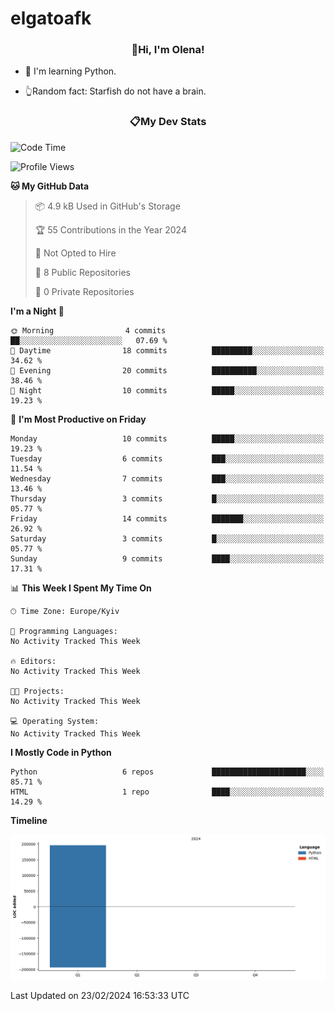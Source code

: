 # elgatoafk

### <div align="center">👋Hi, I'm Olena!</div>

- 🤖 I'm learning Python.

- 👆Random fact: Starfish do not have a brain.

### <div align="center">📋My Dev Stats</div>
<!--START_SECTION:waka-->
![Code Time](http://img.shields.io/badge/Code%20Time-0%20secs-blue)

![Profile Views](http://img.shields.io/badge/Profile%20Views-0-blue)

**🐱 My GitHub Data** 

> 📦 4.9 kB Used in GitHub's Storage 
 > 
> 🏆 55 Contributions in the Year 2024
 > 
> 🚫 Not Opted to Hire
 > 
> 📜 8 Public Repositories 
 > 
> 🔑 0 Private Repositories 
 > 
**I'm a Night 🦉** 

```text
🌞 Morning                4 commits           ██░░░░░░░░░░░░░░░░░░░░░░░   07.69 % 
🌆 Daytime                18 commits          █████████░░░░░░░░░░░░░░░░   34.62 % 
🌃 Evening                20 commits          ██████████░░░░░░░░░░░░░░░   38.46 % 
🌙 Night                  10 commits          █████░░░░░░░░░░░░░░░░░░░░   19.23 % 
```
📅 **I'm Most Productive on Friday** 

```text
Monday                   10 commits          █████░░░░░░░░░░░░░░░░░░░░   19.23 % 
Tuesday                  6 commits           ███░░░░░░░░░░░░░░░░░░░░░░   11.54 % 
Wednesday                7 commits           ███░░░░░░░░░░░░░░░░░░░░░░   13.46 % 
Thursday                 3 commits           █░░░░░░░░░░░░░░░░░░░░░░░░   05.77 % 
Friday                   14 commits          ███████░░░░░░░░░░░░░░░░░░   26.92 % 
Saturday                 3 commits           █░░░░░░░░░░░░░░░░░░░░░░░░   05.77 % 
Sunday                   9 commits           ████░░░░░░░░░░░░░░░░░░░░░   17.31 % 
```


📊 **This Week I Spent My Time On** 

```text
🕑︎ Time Zone: Europe/Kyiv

💬 Programming Languages: 
No Activity Tracked This Week

🔥 Editors: 
No Activity Tracked This Week

🐱‍💻 Projects: 
No Activity Tracked This Week

💻 Operating System: 
No Activity Tracked This Week
```

**I Mostly Code in Python** 

```text
Python                   6 repos             █████████████████████░░░░   85.71 % 
HTML                     1 repo              ████░░░░░░░░░░░░░░░░░░░░░   14.29 % 
```



**Timeline**

![Lines of Code chart](https://raw.githubusercontent.com/elgatoafk/elgatoafk/main/assets/bar_graph.png)


 Last Updated on 23/02/2024 16:53:33 UTC
<!--END_SECTION:waka-->

